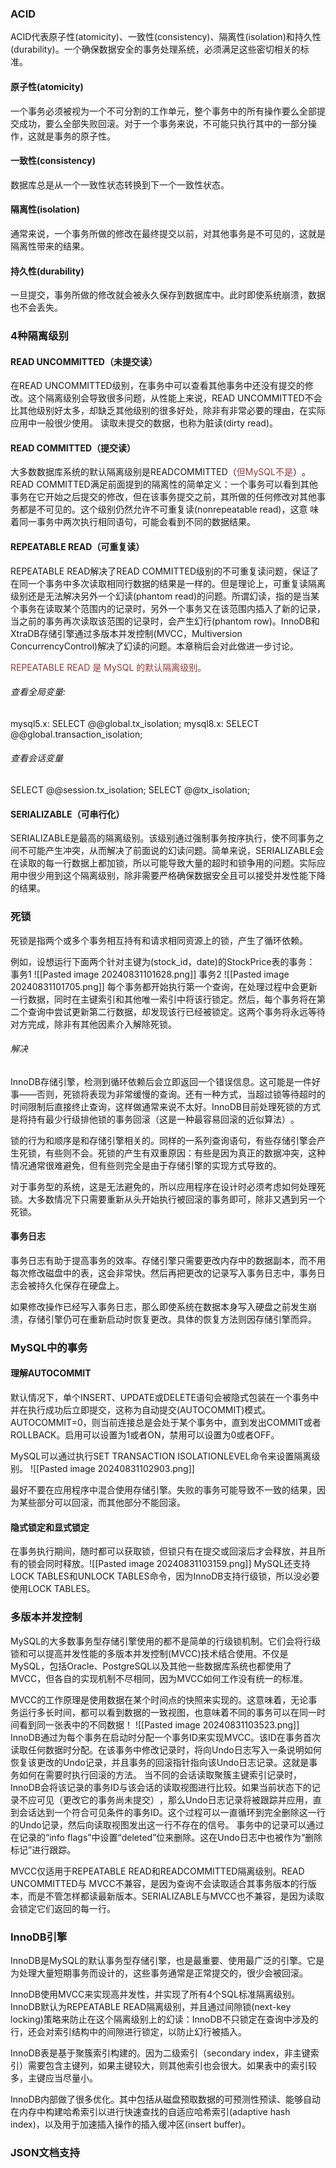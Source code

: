 ### ACID
ACID代表原子性(atomicity)、一致性(consistency)、隔离性(isolation)和持久性(durability)。一个确保数据安全的事务处理系统，必须满足这些密切相关的标准。
#### 原子性(atomicity)
一个事务必须被视为一个不可分割的工作单元，整个事务中的所有操作要么全部提交成功，要么全部失败回滚。对于一个事务来说，不可能只执行其中的一部分操作，这就是事务的原子性。

#### 一致性(consistency)
数据库总是从一个一致性状态转换到下一个一致性状态。

#### 隔离性(isolation)
通常来说，一个事务所做的修改在最终提交以前，对其他事务是不可见的，这就是隔离性带来的结果。
#### 持久性(durability)
一旦提交，事务所做的修改就会被永久保存到数据库中。此时即使系统崩溃，数据也不会丢失。


### 4种隔离级别
#### READ UNCOMMITTED（未提交读）
在READ UNCOMMITTED级别，在事务中可以查看其他事务中还没有提交的修改。这个隔离级别会导致很多问题，从性能上来说，READ UNCOMMITTED不会比其他级别好太多，却缺乏其他级别的很多好处，除非有非常必要的理由，在实际应用中一般很少使用。
读取未提交的数据，也称为脏读(dirty read)。

#### READ COMMITTED（提交读）
大多数数据库系统的默认隔离级别是READCOMMITTED（<font color="#953734">但MySQL不是</font>）​。READ COMMITTED满足前面提到的隔离性的简单定义：一个事务可以看到其他事务在它开始之后提交的修改，但在该事务提交之前，其所做的任何修改对其他事务都是不可见的。这个级别仍然允许不可重复读(nonrepeatable read)，这意 味着同一事务中两次执行相同语句，可能会看到不同的数据结果。

#### REPEATABLE READ（可重复读）
REPEATABLE READ解决了READ COMMITTED级别的不可重复读问题，保证了在同一个事务中多次读取相同行数据的结果是一样的。但是理论上，可重复读隔离级别还是无法解决另外一个幻读(phantom read)的问题。所谓幻读，指的是当某个事务在读取某个范围内的记录时，另外一个事务又在该范围内插入了新的记录，当之前的事务再次读取该范围的记录时，会产生幻行(phantom row)。InnoDB和XtraDB存储引擎通过多版本并发控制(MVCC，Multiversion ConcurrencyControl)解决了幻读的问题。本章稍后会对此做进一步讨论。

<font color="#953734">REPEATABLE READ 是 MySQL 的默认隔离级别。</font>
###### 查看全局变量:
mysql5.x: SELECT @@global.tx_isolation;
mysql8.x: SELECT @@global.transaction_isolation;
###### 查看会话变量
SELECT @@session.tx_isolation;
SELECT @@tx_isolation;

#### SERIALIZABLE（可串行化）
 SERIALIZABLE是最高的隔离级别。该级别通过强制事务按序执行，使不同事务之间不可能产生冲突，从而解决了前面说的幻读问题。简单来说，SERIALIZABLE会在读取的每一行数据上都加锁，所以可能导致大量的超时和锁争用的问题。实际应用中很少用到这个隔离级别，除非需要严格确保数据安全且可以接受并发性能下降的结果。

### 死锁
死锁是指两个或多个事务相互持有和请求相同资源上的锁，产生了循环依赖。

例如，设想运行下面两个针对主键为(stock_id，date)的StockPrice表的事务：
事务1
![[Pasted image 20240831101628.png]]
事务2
![[Pasted image 20240831101705.png]]
每个事务都开始执行第一个查询，在处理过程中会更新一行数据，同时在主键索引和其他唯一索引中将该行锁定。然后，每个事务将在第二个查询中尝试更新第二行数据，却发现该行已经被锁定。这两个事务将永远等待对方完成，除非有其他因素介入解除死锁。

###### 解决
InnoDB存储引擎，检测到循环依赖后会立即返回一个错误信息。这可能是一件好事——否则，死锁将表现为非常缓慢的查询。还有一种方式，当超过锁等待超时的时间限制后直接终止查询，这样做通常来说不太好。InnoDB目前处理死锁的方式是将持有最少行级排他锁的事务回滚（这是一种最容易回滚的近似算法）​。

锁的行为和顺序是和存储引擎相关的。同样的一系列查询语句，有些存储引擎会产生死锁，有些则不会。死锁的产生有双重原因：有些是因为真正的数据冲突，这种情况通常很难避免，但有些则完全是由于存储引擎的实现方式导致的。

对于事务型的系统，这是无法避免的，所以应用程序在设计时必须考虑如何处理死锁。大多数情况下只需要重新从头开始执行被回滚的事务即可，除非又遇到另一个死锁。

#### 事务日志
事务日志有助于提高事务的效率。存储引擎只需要更改内存中的数据副本，而不用每次修改磁盘中的表，这会非常快。然后再把更改的记录写入事务日志中，事务日志会被持久化保存在硬盘上。

如果修改操作已经写入事务日志，那么即使系统在数据本身写入硬盘之前发生崩溃，存储引擎仍可在重新启动时恢复更改。具体的恢复方法则因存储引擎而异。

### MySQL中的事务
#### 理解AUTOCOMMIT
默认情况下，单个INSERT、UPDATE或DELETE语句会被隐式包装在一个事务中并在执行成功后立即提交，这称为自动提交(AUTOCOMMIT)模式。
AUTOCOMMIT=0，则当前连接总是会处于某个事务中，直到发出COMMIT或者ROLLBACK。启用可以设置为1或者ON，禁用可以设置为0或者OFF。

MySQL可以通过执行SET TRANSACTION ISOLATIONLEVEL命令来设置隔离级别。
![[Pasted image 20240831102903.png]]

最好不要在应用程序中混合使用存储引擎。失败的事务可能导致不一致的结果，因为某些部分可以回滚，而其他部分不能回滚。
#### 隐式锁定和显式锁定
在事务执行期间，随时都可以获取锁，但锁只有在提交或回滚后才会释放，并且所有的锁会同时释放。![[Pasted image 20240831103159.png]]
 MySQL还支持LOCK TABLES和UNLOCK TABLES命令，因为InnoDB支持行级锁，所以没必要使用LOCK TABLES。

### 多版本并发控制
MySQL的大多数事务型存储引擎使用的都不是简单的行级锁机制。它们会将行级锁和可以提高并发性能的多版本并发控制(MVCC)技术结合使用。不仅是MySQL，包括Oracle、PostgreSQL以及其他一些数据库系统也都使用了MVCC，但各自的实现机制不尽相同，因为MVCC如何工作没有统一的标准。

MVCC的工作原理是使用数据在某个时间点的快照来实现的。这意味着，无论事务运行多长时间，都可以看到数据的一致视图，也意味着不同的事务可以在同一时间看到同一张表中的不同数据！
![[Pasted image 20240831103523.png]]
InnoDB通过为每个事务在启动时分配一个事务ID来实现MVCC。该ID在事务首次读取任何数据时分配。在该事务中修改记录时，将向Undo日志写入一条说明如何恢复该更改的Undo记录，并且事务的回滚指针指向该Undo日志记录。这就是事务如何在需要时执行回滚的方法。
当不同的会话读取聚簇主键索引记录时，InnoDB会将该记录的事务ID与该会话的读取视图进行比较。如果当前状态下的记录不应可见（更改它的事务尚未提交）​，那么Undo日志记录将被跟踪并应用，直到会话达到一个符合可见条件的事务ID。这个过程可以一直循环到完全删除这一行的Undo记录，然后向读取视图发出这一行不存在的信号。
事务中的记录可以通过在记录的“info flags”中设置“deleted”位来删除。这在Undo日志中也被作为“删除标记”进行跟踪。

MVCC仅适用于REPEATABLE READ和READCOMMITTED隔离级别。READ UNCOMMITTED与 MVCC不兼容，是因为查询不会读取适合其事务版本的行版本，而是不管怎样都读最新版本。SERIALIZABLE与MVCC也不兼容，是因为读取会锁定它们返回的每一行。


### InnoDB引擎
InnoDB是MySQL的默认事务型存储引擎，也是最重要、使用最广泛的引擎。它是为处理大量短期事务而设计的，这些事务通常是正常提交的，很少会被回滚。

InnoDB使用MVCC来实现高并发性，并实现了所有4个SQL标准隔离级别。InnoDB默认为REPEATABLE READ隔离级别，并且通过间隙锁(next-key locking)策略来防止在这个隔离级别上的幻读：InnoDB不只锁定在查询中涉及的行，还会对索引结构中的间隙进行锁定，以防止幻行被插入。

InnoDB表是基于聚簇索引构建的。因为二级索引（secondary index，非主键索引）需要包含主键列，如果主键较大，则其他索引也会很大。如果表中的索引较多，主键应当尽量小。

InnoDB内部做了很多优化。其中包括从磁盘预取数据的可预测性预读、能够自动在内存中构建哈希索引以进行快速查找的自适应哈希索引(adaptive hash index)，以及用于加速插入操作的插入缓冲区(insert buffer)。

### JSON文档支持


